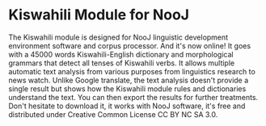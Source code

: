 # Kiswahili Module for NooJ
The Kiswahili module is designed for NooJ linguistic development environment software and corpus processor. And it's now online! It goes with a 45000 words Kiswahili-English dictionary and morphological grammars that detect all tenses of Kiswahili verbs. It allows multiple automatic text analysis from various purposes from linguistics research to news watch. Unlike Google translate, the text analysis doesn't provide a single result but shows how the Kiswahili module rules and dictionaries understand the text. You can then export the results for further treatments. Don't hesitate to download it, it works with NooJ software, it's free and distributed under Creative Common License CC BY NC SA 3.0.
